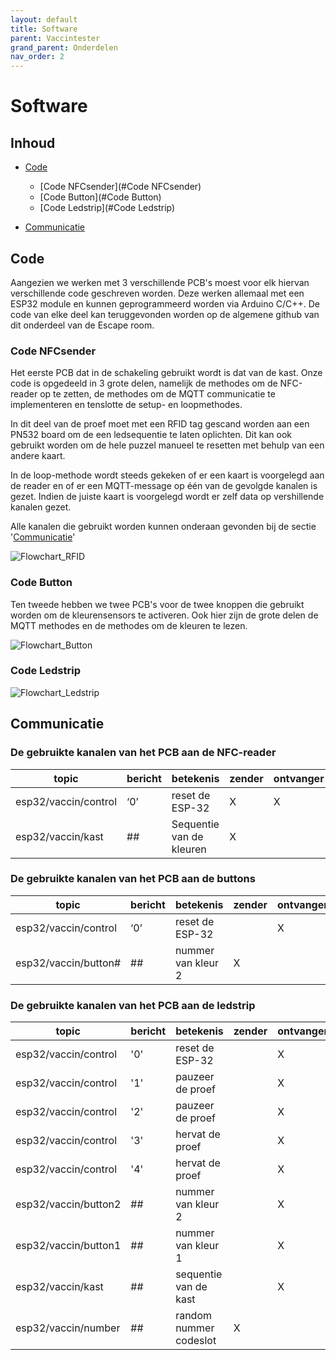 ```yaml
---
layout: default
title: Software
parent: Vaccintester
grand_parent: Onderdelen
nav_order: 2
---
```


# Software

## Inhoud
- [Code](#Code)
    - [Code NFCsender](#Code NFCsender)
    - [Code Button](#Code Button)
    - [Code Ledstrip](#Code Ledstrip)

- [Communicatie](#Communicatie)

## Code
Aangezien we werken met 3 verschillende PCB's moest voor elk hiervan verschillende code geschreven worden. Deze werken allemaal met een ESP32 module en kunnen geprogrammeerd worden via Arduino C/C++. De code van elke deel kan teruggevonden worden op de algemene github van dit onderdeel van de Escape room.

### Code NFCsender
Het eerste PCB dat in de schakeling gebruikt wordt is dat van de kast. Onze code is opgedeeld in 3 grote delen, namelijk de methodes om de NFC-reader op te zetten, de methodes om de MQTT communicatie te implementeren en tenslotte de setup- en loopmethodes.

In dit deel van de proef moet met een RFID tag gescand worden aan een PN532 board om de een ledsequentie te laten oplichten. Dit kan ook gebruikt worden om de hele puzzel manueel te resetten met behulp van een andere kaart.

In de loop-methode wordt steeds gekeken of er een kaart is voorgelegd aan de reader en of er een MQTT-message op één van de gevolgde kanalen is gezet. Indien de juiste kaart is voorgelegd wordt er zelf data op vershillende kanalen gezet.

Alle kanalen die gebruikt worden kunnen onderaan gevonden bij de sectie '[Communicatie](#Communicatie)'

![Flowchart_RFID](https://github.com/Project-ES-20-21/General/blob/gh-pages/docs/Vaccintester/Foto's/flowchart_RFID.png)

### Code Button

Ten tweede hebben we twee PCB's voor de twee knoppen die gebruikt worden om de kleurensensors te activeren. Ook hier zijn de grote delen de MQTT methodes en de methodes om de kleuren te lezen. 

![Flowchart_Button](https://github.com/Project-ES-20-21/General/blob/gh-pages/docs/Vaccintester/Foto's/flowchart_button.png)

### Code Ledstrip

![Flowchart_Ledstrip](https://github.com/Project-ES-20-21/General/blob/gh-pages/docs/Vaccintester/Foto's/flowchart_central_ESP32.png)

## Communicatie
### De gebruikte kanalen van het PCB aan de NFC-reader
| topic                | bericht | betekenis                | zender | ontvanger |
|----------------------|---------|--------------------------|--------|-----------|
| esp32/vaccin/control | ‘0’     | reset de ESP-32          | X      | X         |
| esp32/vaccin/kast    | ##      | Sequentie van de kleuren | X      |           |

### De gebruikte kanalen van het PCB aan de buttons
| topic                  | bericht | betekenis          | zender | ontvanger |
|---------------------------|--------|----------------|---------|--------|
| esp32/vaccin/control | ‘0’     | reset de ESP-32    |        | X         |
| esp32/vaccin/button#   | ##      | nummer van kleur 2 | X      |           |

### De gebruikte kanalen van het PCB aan de ledstrip
| topic                     | bericht| betekenis                         |  zender   | ontvanger |
|---------------------------|--------|----------------|---------|--------|
| esp32/vaccin/control|'0'| reset de ESP-32                   |           |     X     |
| esp32/vaccin/control|'1'| pauzeer de proef       |           |     X     |
| esp32/vaccin/control|'2'| pauzeer de proef       |           |     X     |
| esp32/vaccin/control|'3'| hervat de proef       |           |     X     |
| esp32/vaccin/control|'4'| hervat de proef       |           |     X     |
| esp32/vaccin/button2 | ## | nummer van kleur 2     |   | X |
| esp32/vaccin/button1 | ## | nummer van kleur 1     |   | X |
| esp32/vaccin/kast    | ## | sequentie van de kast  |   | X |
| esp32/vaccin/number  | ## | random nummer codeslot | X |   |


